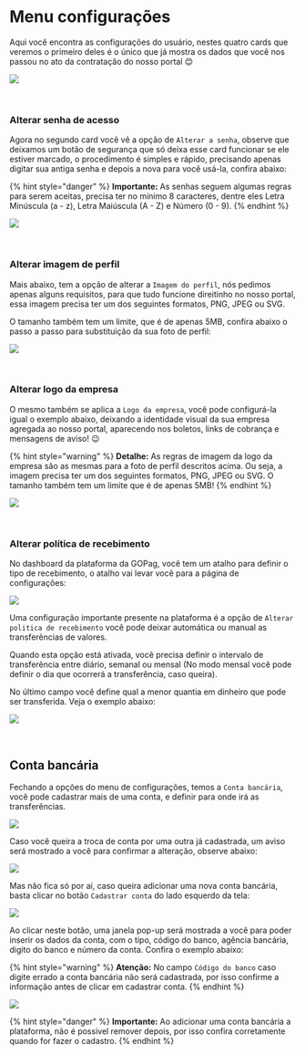 # Menu configurações

Aqui você encontra as configurações do usuário, nestes quatro cards que veremos o primeiro deles é o único que já mostra os dados que você nos passou no ato da contratação do nosso portal 😊

![](../assets/prints/configuracoes_menu.png)

<br>

### Alterar senha de acesso

Agora no segundo card você vê a opção de `Alterar a senha`, observe que deixamos um botão de segurança que só deixa esse card funcionar se ele estiver marcado, o procedimento é simples e rápido, precisando apenas digitar sua antiga senha e depois a nova para você usá-la, confira abaixo:

{% hint style="danger" %}
**Importante:** As senhas seguem algumas regras para serem aceitas, precisa ter no mínimo 8 caracteres, dentre eles Letra Minúscula (a - z), Letra Maiúscula (A - Z) e Número (0 - 9).
{% endhint %}

![](../assets/prints/configuracoes_menu_alterar_senha.gif)

<br>

### Alterar imagem de perfil

Mais abaixo, tem a opção de alterar a `Imagem do perfil`, nós pedimos apenas alguns requisitos, para que tudo funcione direitinho no nosso portal, essa imagem precisa ter um dos seguintes formatos, PNG, JPEG ou SVG. 

O tamanho também tem um limite, que é de apenas 5MB, confira abaixo o passo a passo para substituição da sua foto de perfil:

![](../assets/prints/configuracoes_menu_alterar_foto_perfil.gif)

<br>

### Alterar logo da empresa

O mesmo também se aplica a `Logo da empresa`, você pode configurá-la igual o exemplo abaixo, deixando a identidade visual da sua empresa agregada ao nosso portal, aparecendo nos boletos, links de cobrança e mensagens de aviso! 😉

{% hint style="warning" %}
**Detalhe:** As regras de imagem da logo da empresa são as mesmas para a foto de perfil descritos acima. Ou seja, a imagem precisa ter um dos seguintes formatos, PNG, JPEG ou SVG. O tamanho também tem um limite que é de apenas 5MB!
{% endhint %}

![](../assets/prints/configuracoes_menu_alterar_foto_empresa.gif)

<br>

### Alterar política de recebimento

No dashboard da plataforma da GOPag, você tem um atalho para definir o tipo de recebimento, o atalho vai levar você para a página de configurações:

![](../assets/prints/tela_inicial_tipo_saque.gif)

Uma configuração importante presente na plataforma é a opção de `Alterar politica de recebimento` você pode deixar automática ou manual as transferências de valores.

Quando esta opção está ativada, você precisa definir o intervalo de transferência entre diário, semanal ou mensal (No modo mensal você pode definir o dia que ocorrerá a transferência, caso queira).

No último campo você define qual a menor quantia em dinheiro que pode ser transferida. Veja o exemplo abaixo:

![](../assets/prints/configuracoes_menu_alterar_politica.gif)

<br>

## Conta bancária

Fechando a opções do menu de configurações, temos a `Conta bancária`, você pode cadastrar mais de uma conta, e definir para onde irá as transferências.

![](../assets/prints/configuracoes_menu_conta_bancaria.png)

Caso você queira a troca de conta por uma outra já cadastrada, um aviso será mostrado a você para confirmar a alteração, observe abaixo:

![](../assets/prints/configuracoes_menu_conta_alterar.gif)

Mas não fica só por aí, caso queira adicionar uma nova conta bancária, basta clicar no botão `Cadastrar conta` do lado esquerdo da tela:

![](../assets/prints/configuracoes_menu_conta_btn_add.png)

Ao clicar neste botão, uma janela pop-up será mostrada a você para poder inserir os dados da conta, com o tipo, código do banco, agência bancária, digito do banco e número da conta. Confira o exemplo abaixo:

{% hint style="warning" %}
**Atenção:** No campo `Código do banco` caso digite errado a conta bancária não será cadastrada, por isso confirme a informação antes de clicar em cadastrar conta.
{% endhint %}

![](../assets/prints/configuracoes_menu_conta_cadastrar.gif)

{% hint style="danger" %}
**Importante:** Ao adicionar uma conta bancária a plataforma, não é possivel remover depois, por isso confira corretamente quando for fazer o cadastro.
{% endhint %}